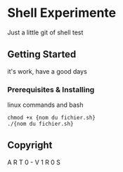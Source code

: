 # Shell Experimente

Just a little git of  shell test 

## Getting Started

it's work, have a good days

### Prerequisites & Installing

linux commands and bash

```
chmod +x {nom du fichier.sh}
./{nom du fichier.sh}
```
## Copyright

A R T 0 - V 1 R 0 S
